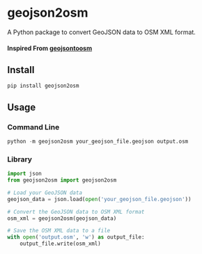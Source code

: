 # geojson2osm

A Python package to convert GeoJSON data to OSM XML format.

#### Inspired From [geojsontoosm](https://github.com/tyrasd/geojsontoosm)

## Install 

```
pip install geojson2osm
```

## Usage
### Command Line
```python
python -m geojson2osm your_geojson_file.geojson output.osm
```

### Library
```python
import json
from geojson2osm import geojson2osm

# Load your GeoJSON data
geojson_data = json.load(open('your_geojson_file.geojson'))

# Convert the GeoJSON data to OSM XML format
osm_xml = geojson2osm(geojson_data)

# Save the OSM XML data to a file
with open('output.osm', 'w') as output_file:
    output_file.write(osm_xml)
